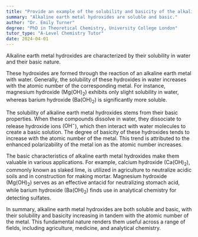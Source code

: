 ```yaml
---
title: "Provide an example of the solubility and basicity of the alkaline earth metal hydroxides"
summary: "Alkaline earth metal hydroxides are soluble and basic."
author: "Dr. Emily Turner"
degree: "PhD in Theoretical Chemistry, University College London"
tutor_type: "A-Level Chemistry Tutor"
date: 2024-04-01
---
```


Alkaline earth metal hydroxides are characterized by their solubility in water and their basic nature.

These hydroxides are formed through the reaction of an alkaline earth metal with water. Generally, the solubility of these hydroxides in water increases with the atomic number of the corresponding metal. For instance, magnesium hydroxide ($\text{Mg(OH)}_2$) exhibits only slight solubility in water, whereas barium hydroxide ($\text{Ba(OH)}_2$) is significantly more soluble.

The solubility of alkaline earth metal hydroxides stems from their basic properties. When these compounds dissolve in water, they dissociate to release hydroxide ions ($\text{OH}^-$), which then interact with water molecules to create a basic solution. The degree of basicity of these hydroxides tends to increase with the atomic number of the metal. This trend is attributed to the enhanced polarizability of the metal ion as the atomic number increases.

The basic characteristics of alkaline earth metal hydroxides make them valuable in various applications. For example, calcium hydroxide ($\text{Ca(OH)}_2$), commonly known as slaked lime, is utilized in agriculture to neutralize acidic soils and in construction for making mortar. Magnesium hydroxide ($\text{Mg(OH)}_2$) serves as an effective antacid for neutralizing stomach acid, while barium hydroxide ($\text{Ba(OH)}_2$) finds use in analytical chemistry for detecting sulfates.

In summary, alkaline earth metal hydroxides are both soluble and basic, with their solubility and basicity increasing in tandem with the atomic number of the metal. This fundamental nature renders them useful across a range of fields, including agriculture, medicine, and analytical chemistry.
    